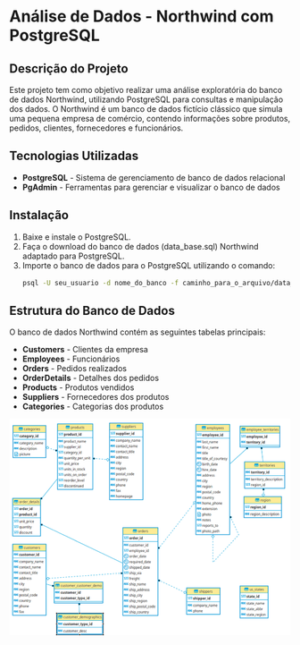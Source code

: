 # Análise de Dados - Northwind com PostgreSQL

## Descrição do Projeto
Este projeto tem como objetivo realizar uma análise exploratória do banco de dados Northwind, utilizando PostgreSQL para consultas e manipulação dos dados. O Northwind é um banco de dados fictício clássico que simula uma pequena empresa de comércio, contendo informações sobre produtos, pedidos, clientes, fornecedores e funcionários.

## Tecnologias Utilizadas
- **PostgreSQL** - Sistema de gerenciamento de banco de dados relacional
- **PgAdmin** - Ferramentas para gerenciar e visualizar o banco de dados

## Instalação
1. Baixe e instale o PostgreSQL.
2. Faça o download do banco de dados (data_base.sql) Northwind adaptado para PostgreSQL.
3. Importe o banco de dados para o PostgreSQL utilizando o comando:
   ```sh
   psql -U seu_usuario -d nome_do_banco -f caminho_para_o_arquivo/data_base.sql
   ```

## Estrutura do Banco de Dados
O banco de dados Northwind contém as seguintes tabelas principais:
- **Customers** - Clientes da empresa
- **Employees** - Funcionários
- **Orders** - Pedidos realizados
- **OrderDetails** - Detalhes dos pedidos
- **Products** - Produtos vendidos
- **Suppliers** - Fornecedores dos produtos
- **Categories** - Categorias dos produtos

![northwind-diagram](images/northwind-er-diagram.png)

